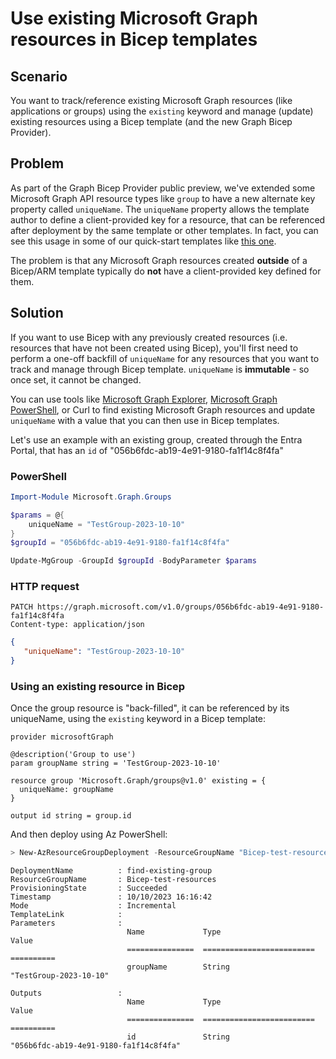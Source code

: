 # Use existing Microsoft Graph resources in Bicep templates

## Scenario

You want to track/reference existing Microsoft Graph resources (like applications or groups) using the `existing` keyword and manage (update) existing resources using a Bicep template (and the new Graph Bicep Provider).

## Problem

As part of the Graph Bicep Provider public preview, we've extended some Microsoft Graph API resource types like `group` to have a new alternate key property called `uniqueName`.
The `uniqueName` property allows the template author to define a client-provided key for a resource, that can be referenced after deployment by the same template or other templates. In fact, you can see this usage in some of our quick-start templates like [this one](https://github.com/microsoftgraph/msgraph-bicep-types/tree/main/quickstart-templates/resource-application-access-grant-to-client-application).

The problem is that any Microsoft Graph resources created **outside** of a Bicep/ARM template typically do **not** have a client-provided key defined for them.

## Solution

If you want to use Bicep with any previously created resources (i.e. resources that have not been created using Bicep),
you'll first need to perform a one-off backfill of `uniqueName` for any resources that you want to track and manage through Bicep template.
`uniqueName` is **immutable** - so once set, it cannot be changed.

You can use tools like [Microsoft Graph Explorer](https://aka.ms/ge), [Microsoft Graph PowerShell](https://learn.microsoft.com/powershell/microsoftgraph/overview?view=graph-powershell-1.0), or Curl to find existing Microsoft Graph resources and update `uniqueName` with a value that you can then use in Bicep templates.

Let's use an example with an existing group, created through the Entra Portal, that has an `id` of "056b6fdc-ab19-4e91-9180-fa1f14c8f4fa"

### PowerShell

```powershell
Import-Module Microsoft.Graph.Groups

$params = @{
    uniqueName = "TestGroup-2023-10-10"
}
$groupId = "056b6fdc-ab19-4e91-9180-fa1f14c8f4fa"

Update-MgGroup -GroupId $groupId -BodyParameter $params
```

### HTTP request

```http
PATCH https://graph.microsoft.com/v1.0/groups/056b6fdc-ab19-4e91-9180-fa1f14c8f4fa
Content-type: application/json
```

```json
{
   "uniqueName": "TestGroup-2023-10-10"
}
```

### Using an existing resource in Bicep

Once the group resource is "back-filled", it can be referenced by its uniqueName, using the `existing` keyword in a Bicep template:

```Bicep
provider microsoftGraph

@description('Group to use')
param groupName string = 'TestGroup-2023-10-10'

resource group 'Microsoft.Graph/groups@v1.0' existing = {
  uniqueName: groupName
}

output id string = group.id
```

And then deploy using Az PowerShell:

```PowerShell
> New-AzResourceGroupDeployment -ResourceGroupName "Bicep-test-resources" -TemplateFile ".\find-existing-group.bicep"
```

```text
DeploymentName          : find-existing-group
ResourceGroupName       : Bicep-test-resources
ProvisioningState       : Succeeded
Timestamp               : 10/10/2023 16:16:42
Mode                    : Incremental
TemplateLink            :
Parameters              :
                          Name             Type                       Value
                          ===============  =========================  ==========
                          groupName        String                     "TestGroup-2023-10-10"

Outputs                 :
                          Name             Type                       Value
                          ===============  =========================  ==========
                          id               String                     "056b6fdc-ab19-4e91-9180-fa1f14c8f4fa"
```
